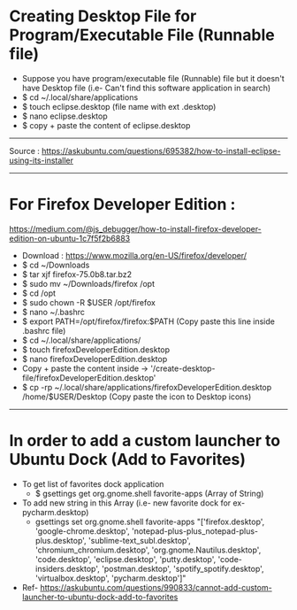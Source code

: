 # Creating Desktop File for Program/Executable File (Runnable file)

- Suppose you have program/executable file (Runnable) file but it doesn't have Desktop file (i.e- Can't find this software application in search)
- \$ cd ~/.local/share/applications
- \$ touch eclipse.desktop (file name with ext .desktop)
- \$ nano eclipse.desktop
- \$ copy + paste the content of eclipse.desktop

---

Source : https://askubuntu.com/questions/695382/how-to-install-eclipse-using-its-installer

---

# For Firefox Developer Edition :

https://medium.com/@js_debugger/how-to-install-firefox-developer-edition-on-ubuntu-1c7f5f2b6883

- Download : https://www.mozilla.org/en-US/firefox/developer/
- \$ cd ~/Downloads
- \$ tar xjf firefox-75.0b8.tar.bz2
- \$ sudo mv ~/Downloads/firefox /opt
- \$ cd /opt
- $ sudo chown -R $USER /opt/firefox
- \$ nano ~/.bashrc
- $ export PATH=/opt/firefox/firefox:$PATH (Copy paste this line inside .bashrc file)
- \$ cd ~/.local/share/applications/
- \$ touch firefoxDeveloperEdition.desktop
- \$ nano firefoxDeveloperEdition.desktop
- Copy + paste the content inside -> '/create-desktop-file/firefoxDeveloperEdition.desktop'
  <!-- - \$ chmod +x firefoxDeveloperEdition.desktop  (not needed)-->
- $ cp -rp ~/.local/share/applications/firefoxDeveloperEdition.desktop /home/$USER/Desktop (Copy paste the icon to Desktop icons)

---

# In order to add a custom launcher to Ubuntu Dock (Add to Favorites)

- To get list of favorites dock application
  - \$ gsettings get org.gnome.shell favorite-apps (Array of String)
- To add new string in this Array (i.e- new favorite dock for ex- pycharm.desktop)
  - gsettings set org.gnome.shell favorite-apps "['firefox.desktop', 'google-chrome.desktop', 'notepad-plus-plus_notepad-plus-plus.desktop', 'sublime-text_subl.desktop', 'chromium_chromium.desktop', 'org.gnome.Nautilus.desktop', 'code.desktop', 'eclipse.desktop', 'putty.desktop', 'code-insiders.desktop', 'postman.desktop', 'spotify_spotify.desktop', 'virtualbox.desktop', 'pycharm.desktop']"
- Ref- https://askubuntu.com/questions/990833/cannot-add-custom-launcher-to-ubuntu-dock-add-to-favorites
